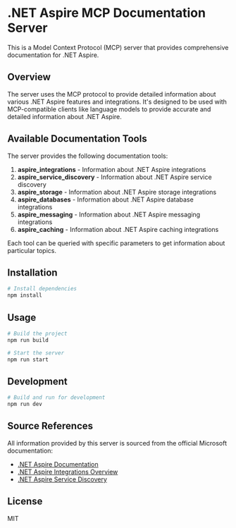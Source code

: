 # .NET Aspire MCP Documentation Server

This is a Model Context Protocol (MCP) server that provides comprehensive documentation for .NET Aspire.

## Overview

The server uses the MCP protocol to provide detailed information about various .NET Aspire features and integrations. It's designed to be used with MCP-compatible clients like language models to provide accurate and detailed information about .NET Aspire.

## Available Documentation Tools

The server provides the following documentation tools:

1. **aspire_integrations** - Information about .NET Aspire integrations
2. **aspire_service_discovery** - Information about .NET Aspire service discovery
3. **aspire_storage** - Information about .NET Aspire storage integrations
4. **aspire_databases** - Information about .NET Aspire database integrations
5. **aspire_messaging** - Information about .NET Aspire messaging integrations
6. **aspire_caching** - Information about .NET Aspire caching integrations

Each tool can be queried with specific parameters to get information about particular topics.

## Installation

```bash
# Install dependencies
npm install
```

## Usage

```bash
# Build the project
npm run build

# Start the server
npm run start
```

## Development

```bash
# Build and run for development
npm run dev
```

## Source References

All information provided by this server is sourced from the official Microsoft documentation:
- [.NET Aspire Documentation](https://learn.microsoft.com/en-us/dotnet/aspire/)
- [.NET Aspire Integrations Overview](https://learn.microsoft.com/en-us/dotnet/aspire/fundamentals/integrations-overview)
- [.NET Aspire Service Discovery](https://learn.microsoft.com/en-us/dotnet/aspire/service-discovery/overview)

## License

MIT 